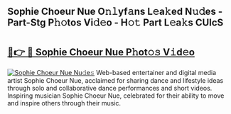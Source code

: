 ## Sophie Choeur Nue O𝚗𝚕yf𝚊ns L𝚎a𝚔ed N𝚞𝚍es - Part-Stg P𝚑𝚘tos Vi𝚍𝚎o - H𝚘𝚝 Part L𝚎a𝚔s CUIcS

# <h2><a href="http://kfdere.oniu.top/?m=Sophie+Choeur+Nue">🔗👉 🔴 Sophie Choeur Nue P𝚑ot𝚘𝚜 V𝚒d𝚎o</a></h2>

[![Sophie Choeur Nue Nu𝚍e𝚜](https://i.imgur.com/0qMVB7G.gif)](http://kfdere.oniu.top/?m=Sophie+Choeur+Nue)
Web-based entertainer and digital media artist Sophie Choeur Nue, acclaimed for sharing dance and lifestyle ideas through solo and collaborative dance performances and short videos. Inspiring musician Sophie Choeur Nue, celebrated for their ability to move and inspire others through their music.  
